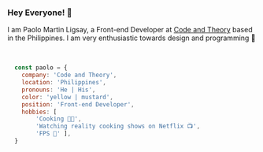 ### Hey Everyone! 🤙
I am Paolo Martin Ligsay, a Front-end Developer at [Code and Theory][c&t] based in the Philippines. I am very enthusiastic towards design and programming 🎨 

<br>

```js
  const paolo = {
    company: 'Code and Theory',
    location: 'Philippines',
    pronouns: 'He | His',
    color: 'yellow | mustard',
    position: 'Front-end Developer',
    hobbies: [
        'Cooking 👨‍🍳', 
        'Watching reality cooking shows on Netflix 📺', 
        'FPS 🔫' ],
  }
```

<!-- ![Paolo Ligsay's github activity graph](https://activity-graph.herokuapp.com/graph?username=paoloLigsay&theme=dracula)


![Paolo](https://denvercoder1-github-readme-stats.vercel.app/api/?username=paoloLigsay&show_icons=true&count_private=true&theme=react&hide_border=true&bg_color=292D3E&title_color=ab47bc&icon_color=c792ea)

![Paolo](https://github-readme-stats.vercel.app/api/top-langs/?username=paoloLigsay&langs_count=8&layout=compact&theme=react&hide_border=true&bg_color=292D3E&title_color=fff&icon_color=ab47bc&hide=Jupyter%20Notebook)

-->

[c&t]: https://www.codeandtheory.com/
